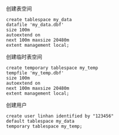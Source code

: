 <!--
author: cailinhan
date: 2016-04-05
title: Oracle创建数据库
tags: oracle
category: database
status: publish
summary: 你好！GitBlog
-->
创建表空间
```
create tablespace my_data  
datafile 'my_data.dbf' 
size 100m  
autoextend on  
next 100m maxsize 20480m  
extent management local;
```
创建临时表空间
```
create temporary tablespace my_temp  
tempfile 'my_temp.dbf' 
size 100m  
autoextend on  
next 100m maxsize 20480m  
extent management local;
```
创建用户
```
create user linhan identified by "123456"  
default tablespace my_data  
temporary tablespace my_temp;
```